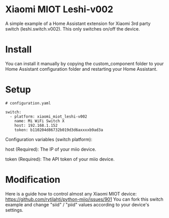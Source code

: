 # Xiaomi MIOT Leshi-v002
A simple example of a Home Assistant extension for Xiaomi 3rd party switch (leshi.switch.v002).
This only switches on/off the device.

# Install
You can install it manually by copying the custom_component folder to your Home Assistant configuration folder and restarting your Home Assistant.

# Setup
```
# configuration.yaml

switch:
  - platform: xiaomi_miot_leshi-v002
    name: Mi WiFi Switch X
    host: 192.168.1.152
    token: b110204d86732b019d3d6axxxxb9ad3a
```
Configuration variables (switch platform):

host (Required): The IP of your miio device.

token (Required): The API token of your miio device.

# Modification
Here is a guide how to control almost any Xiaomi MIOT device: https://github.com/rytilahti/python-miio/issues/901
You can fork this switch example and change "siid" / "piid" values according to your device's settings.
